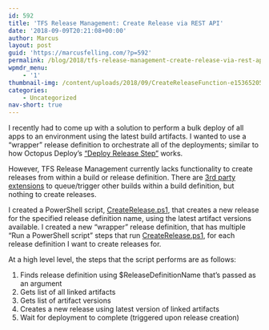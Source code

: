 ```yaml
---
id: 592
title: 'TFS Release Management: Create Release via REST API'
date: '2018-09-09T20:21:08+00:00'
author: Marcus
layout: post
guid: 'https://marcusfelling.com/?p=592'
permalink: /blog/2018/tfs-release-management-create-release-via-rest-api/
wpmdr_menu:
    - '1'
thumbnail-img: /content/uploads/2018/09/CreateReleaseFunction-e1536520560720.png
categories:
    - Uncategorized
nav-short: true
---
```



I recently had to come up with a solution to perform a bulk deploy of all apps to an environment using the latest build artifacts. I wanted to use a “wrapper” release definition to orchestrate all of the deployments; similar to how Octopus Deploy’s [“Deploy Release Step”](https://octopus.com/docs/deployment-process/projects/coordinating-multiple-projects/deploy-release-step) works.

However, TFS Release Management currently lacks functionality to create releases from within a build or release definition. There are [3rd party extensions](https://marketplace.visualstudio.com/search?term=queue%20build&target=VSTS&category=Build%20and%20release&sortBy=Relevance) to queue/trigger other builds within a build definition, but nothing to create releases.

I created a PowerShell script, [CreateRelease.ps1](https://gist.github.com/MarcusFelling/3a0d9387495c0be3ee664dea541b4fc4), that creates a new release for the specified release definition name, using the latest artifact versions available. I created a new “wrapper” release definition, that has multiple “Run a PowerShell script” steps that run [CreateRelease.ps1](https://gist.github.com/MarcusFelling/3a0d9387495c0be3ee664dea541b4fc4), for each release definition I want to create releases for.

At a high level level, the steps that the script performs are as follows:

1. Finds release definition using $ReleaseDefinitionName that’s passed as an argument
2. Gets list of all linked artifacts
3. Gets list of artifact versions
4. Creates a new release using latest version of linked artifacts
5. Wait for deployment to complete (triggered upon release creation)

<script src="https://gist.github.com/MarcusFelling/3a0d9387495c0be3ee664dea541b4fc4.js"></script>